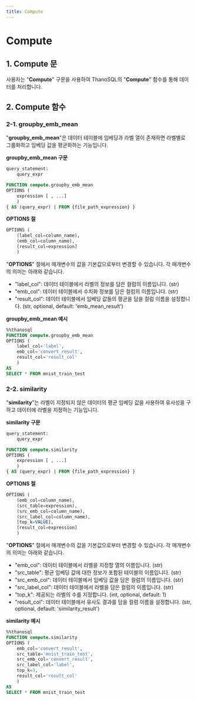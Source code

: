 ```yaml
---
title: Compute
---
```


# __Compute__

## __1. Compute 문__

사용자는 "__Compute__" 구문을 사용하여 ThanoSQL의 "__Compute__" 함수를 통해 데이터를 처리합니다.

## __2. Compute 함수__

### __2-1. groupby_emb_mean__

"__groupby_emb_mean__"은 데이터 테이블에 임베딩과 라벨 열이 존재하면 라벨별로 그룹화하고 임베딩 값을 평균화하는 기능입니다.

__groupby_emb_mean 구문__

```sql
query_statement:
    query_expr

FUNCTION compute.groupby_emb_mean
OPTIONS (
    expression [ , ...]
    )
{ AS (query_expr) | FROM {file_path_expression} }
```

__OPTIONS 절__

```sql
OPTIONS (
    (label_col=column_name),
    (emb_col=column_name),
    [result_col=expression]
    )
```

"__OPTIONS__" 절에서 매개변수의 값을 기본값으로부터 변경할 수 있습니다. 각 매개변수의 의미는 아래와 같습니다.

- "label_col": 데이터 테이블에서 라벨의 정보를 담은 컬럼의 이름입니다. (str)
- "emb_col": 데이터 테이블에서 수치화 정보를 담은 컬럼의 이름입니다. (str)
- "result_col": 데이터 테이블에서 임베딩 값들의 평균을 담을 컬럼 이름을 설정합니다. (str, optional, default: 'emb_mean_result')

__groupby_emb_mean 예시__

```sql
%%thanosql
FUNCTION compute.groupby_emb_mean
OPTIONS (
    label_col='label',
    emb_col='convert_result',
    result_col='result_col'
    )
AS
SELECT * FROM mnist_train_test
```

### __2-2. similarity__

"__similarity__"는 라벨이 지정되지 않은 데이터의 평균 임베딩 값을 사용하여 유사성을 구하고 데이터에 라벨을 지정하는 기능입니다.

__similarity 구문__

```sql
query_statement:
    query_expr

FUNCTION compute.similarity
OPTIONS (
    expression [ , ...]
    )
{ AS (query_expr) | FROM {file_path_expression} }
```

__OPTIONS 절__

```sql
OPTIONS (
    (emb_col=column_name),
    (src_table=expression),
    (src_emb_col=column_name),
    (src_label_col=column_name),
    [top_k=VALUE],
    [result_col=expression]
    )
```

"__OPTIONS__" 절에서 매개변수의 값을 기본값으로부터 변경할 수 있습니다. 각 매개변수의 의미는 아래와 같습니다.

- "emb_col": 데이터 테이블에서 라벨을 지정할 열의 이름입니다. (str)
- "src_table": 평균 임베딩 값에 대한 정보가 포함된 테이블의 이름입니다. (str)
- "src_emb_col": 데이터 테이블에서 임베딩 값을 담은 컬럼의 이름입니다. (str)
- "src_label_col": 데이터 테이블에서 라벨을 담은 컬럼의 이름입니다. (str)
- "top_k": 제공되는 라벨의 수를 지정합니다. (int, optional, default: 1)
- "result_col": 데이터 테이블에서 유사도 결과를 담을 컬럼 이름을 설정합니다. (str, optional, default: 'similarity_result')

__similarity 예시__

```sql
%%thanosql
FUNCTION compute.similarity
OPTIONS (
    emb_col='convert_result',
    src_table='mnist_train_test',
    src_emb_col='convert_result',
    src_label_col='label',
    top_k=3,
    result_col='result_col'
    )
AS
SELECT * FROM mnist_train_test
```